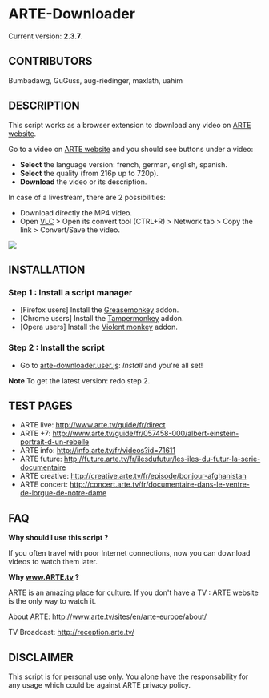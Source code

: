 ARTE-Downloader
=================

Current version: **2.3.7**.

CONTRIBUTORS
-----------

Bumbadawg, GuGuss, aug-riedinger, maxlath, uahim

DESCRIPTION
-----------

This script works as a browser extension to download any video on [ARTE website](http://www.arte.tv/).

Go to a video on [ARTE website](http://www.arte.tv/) and you should see buttons under a video:

* **Select** the language version: french, german, english, spanish.
* **Select** the quality (from 216p up to 720p).
* **Download** the video or its description.

In case of a livestream, there are 2 possibilities:
* Download directly the MP4 video.
* Open [VLC](http://www.videolan.org/vlc/) > Open its convert tool (CTRL+R) > Network tab > Copy the link > Convert/Save the video.

![](http://i.imgur.com/GjvVHLv.jpg)

INSTALLATION
------------
### Step 1 : Install a script manager
* [Firefox users] Install the [Greasemonkey](https://addons.mozilla.org/en-US/firefox/addon/greasemonkey/) addon.
* [Chrome users] Install the [Tampermonkey](https://chrome.google.com/webstore/detail/tampermonkey/dhdgffkkebhmkfjojejmpbldmpobfkfo) addon.
* [Opera users] Install the [Violent monkey](https://addons.opera.com/fr/extensions/details/violent-monkey) addon.

### Step 2 : Install the script
* Go to [arte-downloader.user.js](../../raw/master/arte-downloader.user.js): *Install* and you're all set!

**Note** To get the latest version: redo step 2.

TEST PAGES
------- 
- ARTE live: http://www.arte.tv/guide/fr/direct
- ARTE +7: http://www.arte.tv/guide/fr/057458-000/albert-einstein-portrait-d-un-rebelle
- ARTE info: http://info.arte.tv/fr/videos?id=71611
- ARTE future: http://future.arte.tv/fr/ilesdufutur/les-iles-du-futur-la-serie-documentaire
- ARTE creative: http://creative.arte.tv/fr/episode/bonjour-afghanistan
- ARTE concert: http://concert.arte.tv/fr/documentaire-dans-le-ventre-de-lorgue-de-notre-dame

FAQ
---

**Why should I use this script ?**

If you often travel with poor Internet connections, now you can download videos to watch them later.

**Why www.ARTE.tv ?**

ARTE is an amazing place for culture. If you don't have a TV : ARTE website is the only way to watch it.

About ARTE: http://www.arte.tv/sites/en/arte-europe/about/

TV Broadcast: http://reception.arte.tv/


DISCLAIMER
-------

This script is for personal use only. You alone have the responsability for any usage which could be against ARTE privacy policy.
